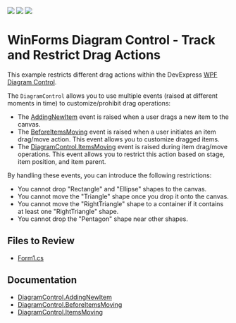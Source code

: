 <!-- default badges list -->
![](https://img.shields.io/endpoint?url=https://codecentral.devexpress.com/api/v1/VersionRange/735928450/17.2.3%2B)
[![](https://img.shields.io/badge/Open_in_DevExpress_Support_Center-FF7200?style=flat-square&logo=DevExpress&logoColor=white)](https://supportcenter.devexpress.com/ticket/details/T1208174)
[![](https://img.shields.io/badge/📖_How_to_use_DevExpress_Examples-e9f6fc?style=flat-square)](https://docs.devexpress.com/GeneralInformation/403183)
<!-- default badges end -->

# WinForms Diagram Control - Track and Restrict Drag Actions

This example restricts different drag actions within the DevExpress [WPF Diagram Control](https://docs.devexpress.com/WindowsForms/114833/controls-and-libraries/diagrams).

The `DiagramControl` allows you to use multiple events (raised at different moments in time) to customize/prohibit drag operations:

* The [AddingNewItem](https://docs.devexpress.com/WindowsForms/DevExpress.XtraDiagram.DiagramControl.AddingNewItem) event is raised when a user drags a new item to the canvas.
* The [BeforeItemsMoving](https://docs.devexpress.com/WindowsForms/DevExpress.XtraDiagram.DiagramControl.BeforeItemsMoving) event is raised when a user initiates an item drag/move action. This event allows you to customize dragged items.
* The [DiagramControl.ItemsMoving](https://docs.devexpress.com/WindowsForms/DevExpress.XtraDiagram.DiagramControl.ItemsMoving) event is raised during item drag/move operations. This event allows you to restrict this action based on stage, item position, and item parent.

By handling these events, you can introduce the following restrictions:

* You cannot drop "Rectangle" and "Ellipse" shapes to the canvas.
* You cannot move the "Triangle" shape once you drop it onto the canvas.
* You cannot move the "RightTriangle" shape to a container if it contains at least one "RightTriangle" shape.
* You cannot drop the "Pentagon" shape near other shapes.

## Files to Review

- [Form1.cs](./CS/WinApp7/Form1.cs)

## Documentation

- [DiagramControl.AddingNewItem](https://docs.devexpress.com/WindowsForms/DevExpress.XtraDiagram.DiagramControl.AddingNewItem)
- [DiagramControl.BeforeItemsMoving](https://docs.devexpress.com/WindowsForms/DevExpress.XtraDiagram.DiagramControl.BeforeItemsMoving)
- [DiagramControl.ItemsMoving](https://docs.devexpress.com/WindowsForms/DevExpress.XtraDiagram.DiagramControl.ItemsMoving)

